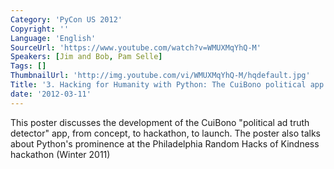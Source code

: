 ```yaml
---
Category: 'PyCon US 2012'
Copyright: ''
Language: 'English'
SourceUrl: 'https://www.youtube.com/watch?v=WMUXMqYhQ-M'
Speakers: [Jim and Bob, Pam Selle]
Tags: []
ThumbnailUrl: 'http://img.youtube.com/vi/WMUXMqYhQ-M/hqdefault.jpg'
Title: '3. Hacking for Humanity with Python: The CuiBono political app'
date: '2012-03-11'
---
```

This poster discusses the development of the CuiBono "political ad truth
detector" app, from concept, to hackathon, to launch. The poster also talks
about Python's prominence at the Philadelphia Random Hacks of Kindness
hackathon (Winter 2011)
